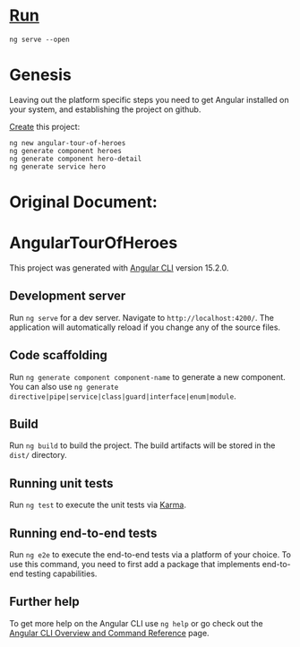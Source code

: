 # [Run](http://localhost:4200/heroes)


    ng serve --open



# Genesis


Leaving out the platform specific steps you need to get Angular installed on your system, and establishing the project on github.

[Create](https://angular.io/tutorial/tour-of-heroes/toh-pt0) this project:


    ng new angular-tour-of-heroes
	ng generate component heroes
	ng generate component hero-detail
	ng generate service hero


# Original Document:
    

# AngularTourOfHeroes

This project was generated with [Angular CLI](https://github.com/angular/angular-cli) version 15.2.0.

## Development server

Run `ng serve` for a dev server. Navigate to `http://localhost:4200/`. The application will automatically reload if you change any of the source files.

## Code scaffolding

Run `ng generate component component-name` to generate a new component. You can also use `ng generate directive|pipe|service|class|guard|interface|enum|module`.

## Build

Run `ng build` to build the project. The build artifacts will be stored in the `dist/` directory.

## Running unit tests

Run `ng test` to execute the unit tests via [Karma](https://karma-runner.github.io).

## Running end-to-end tests

Run `ng e2e` to execute the end-to-end tests via a platform of your choice. To use this command, you need to first add a package that implements end-to-end testing capabilities.

## Further help

To get more help on the Angular CLI use `ng help` or go check out the [Angular CLI Overview and Command Reference](https://angular.io/cli) page.
